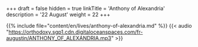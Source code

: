 +++
draft = false
hidden = true
linkTitle = 'Anthony of Alexandria'
description = '22 August'
weight = 22
+++

{{% include file="content/en/lives/anthony-of-alexandria.md" %}}
{{< audio "https://orthodoxy.sgp1.cdn.digitaloceanspaces.com/fr-augustin/ANTHONY_OF_ALEXANDRIA.mp3" >}}
